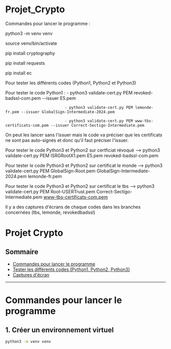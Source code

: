 # Projet_Crypto
Commandes pour lancer le programme :

python3 -m venv venv

source venv/bin/activate


pip install cryptography

pip install requests

pip install ec


Pour tester les différents codes (Python1, Python2 et Python3)

Pour tester le code Python1 : - python3 validate-cert.py PEM revoked-badssl-com.pem --issuer E5.pem

                              - python3 validate-cert.py PEM lemonde-fr.pem --issuer GlobalSign-Intermediate-2024.pem 
                          
                              - python3 validate-cert.py PEM www-tbs-certificats-com.pem --issuer Correct-Sectigo-Intermediate.pem
                              
On peut les lancer sans l'issuer mais le code va préciser que les certificats ne sont pas auto-signés et donc qu'il faut préciser l'issuer.

Pour tester le code Python3 et Python2 sur certficiat révoqué --> python3 validate-cert.py PEM ISRGRootX1.pem E5.pem revoked-badssl-com.pem

Pour tester le code Python3 et Python2 sur certificat le monde --> python3 validate-cert.py PEM GlobalSign-Root.pem GlobalSign-Intermediate-2024.pem lemonde-fr.pem

Pour tester le code Python3 et Python2 sur certificat le tbs --> python3 validate-cert.py PEM Root-USERTrust.pem Correct-Sectigo-Intermediate.pem www-tbs-certificats-com.pem

Il y a des captures d'écrans de chaque codes dans les branches concernées (tbs, lemonde, revokedbadssl)




# Projet Crypto

## Sommaire
- [Commandes pour lancer le programme](#commandes-pour-lancer-le-programme)
- [Tester les différents codes (Python1, Python2, Python3)](#tester-les-différents-codes-python1-python2-python3)
- [Captures d'écran](#captures-décran)

---

# Commandes pour lancer le programme

## 1. Créer un environnement virtuel

```bash
python3 -m venv venv
